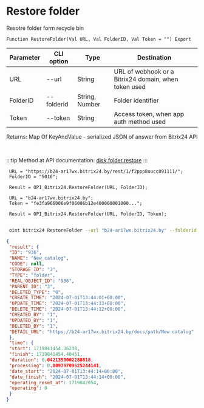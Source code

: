 ﻿---
sidebar_position: 9
---

# Restore folder
 Resotre folder form recycle bin



`Function RestoreFolder(Val URL, Val FolderID, Val Token = "") Export`

 | Parameter | CLI option | Type | Destination |
 |-|-|-|-|
 | URL | --url | String | URL of webhook or a Bitrix24 domain, when token used |
 | FolderID | --folderid | String, Number | Folder identifier |
 | Token | --token | String | Access token, when app auth method used |

 
 Returns: Map Of KeyAndValue - serialized JSON of answer from Bitrix24 API

<br/>

:::tip
Method at API documentation: [disk.folder.restore](https://dev.1c-bitrix.ru/rest_help/disk/folder/disk_folder_restore.php)
:::
<br/>


```bsl title="Code example"
 URL = "https://b24-ar17wx.bitrix24.by/rest/1/f2ppp8uucc891111/";
 FolderID = "5016";
 
 Result = OPI_Bitrix24.RestoreFolder(URL, FolderID);
 
 URL = "b24-ar17wx.bitrix24.by";
 Token = "fe3fa966006e9f06006b12e400000001000...";
 
 Result = OPI_Bitrix24.RestoreFolder(URL, FolderID, Token);
```
	


```sh title="CLI command example"
 
 oint bitrix24 RestoreFolder --url "b24-ar17wx.bitrix24.by" --folderid "2490" --token "56898d66006e9f06006b12e400000001000..."

```

```json title="Result"
{
 "result": {
 "ID": "936",
 "NAME": "New catalog",
 "CODE": null,
 "STORAGE_ID": "3",
 "TYPE": "folder",
 "REAL_OBJECT_ID": "936",
 "PARENT_ID": "3",
 "DELETED_TYPE": "0",
 "CREATE_TIME": "2024-07-01T13:44:01+00:00",
 "UPDATE_TIME": "2024-07-01T13:44:13+00:00",
 "DELETE_TIME": "2024-07-01T13:44:12+00:00",
 "CREATED_BY": "1",
 "UPDATED_BY": "1",
 "DELETED_BY": "1",
 "DETAIL_URL": "https://b24-ar17wx.bitrix24.by/docs/path/New catalog"
 },
 "time": {
 "start": 1719841454.36238,
 "finish": 1719841454.40451,
 "duration": 0.0421350002288818,
 "processing": 0.00979709625244141,
 "date_start": "2024-07-01T13:44:14+00:00",
 "date_finish": "2024-07-01T13:44:14+00:00",
 "operating_reset_at": 1719842054,
 "operating": 0
 }
}
```
